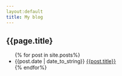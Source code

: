 ```yaml
---
layout:default
title: My blog
---
```


<h2>{{page.title}</h2>

<ul>
{% for post in site.posts%}
<li>{{post.date | date_to_string}} <a href="{{site.baseurl}}{{post.url}}">{{post.title}}</a></li>
{% endfor%}
</ul>